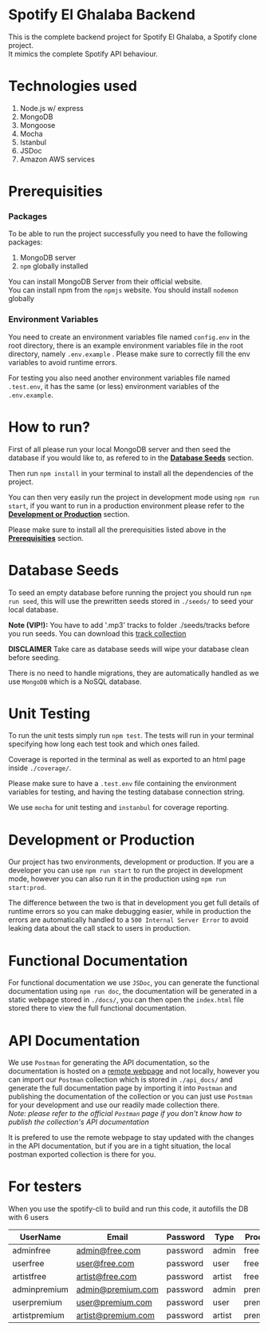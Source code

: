 # Spotify El Ghalaba Backend

This is the complete backend project for Spotify El Ghalaba, a Spotify clone project.\
It mimics the complete Spotify API behaviour.

# Technologies used

1. Node.js w/ express
2. MongoDB
3. Mongoose
4. Mocha
5. Istanbul
6. JSDoc
7. Amazon AWS services

# Prerequisities

### Packages

To be able to run the project successfully you need to have the following packages:

1. MongoDB server
2. `npm` globally installed

You can install MongoDB Server from their official website.\
You can install npm from the `npmjs` website.
You should install `nodemon` globally

### Environment Variables

You need to create an environment variables file named `config.env` in the root directory, there is an example environment variables file in the root directory, namely `.env.example` . Please make sure to correctly fill the env variables to avoid runtime errors.

For testing you also need another environment variables file named `.test.env`, it has the same (or less) environment variables of the `.env.example`.

# How to run?

First of all please run your local MongoDB server and then seed the database if you would like to, as refered to in the [**Database Seeds**](#database-seeds) section.

Then run `npm install` in your terminal to install all the dependencies of the project.

You can then very easily run the project in development mode using `npm run start`, if you want to run in a production environment please refer to the [**Development or Production**](#Development-or-Production) section.

Please make sure to install all the prerequisities listed above in the [**Prerequisities**](#prerequisities) section.

# Database Seeds

To seed an empty database before running the project you should run `npm run seed`, this will use the prewritten seeds stored in `./seeds/` to seed your local database.<br/>

<b>Note (VIP!):</b> You have to add '.mp3' tracks to folder ./seeds/tracks before you run seeds. You can download this <a href ="https://drive.google.com/drive/folders/1bcyXMqYylsEWA89Z74ctR3ZZh-GbK_nN?usp=sharing">track collection</a>

**DISCLAIMER** Take care as database seeds will wipe your database clean before seeding.

There is no need to handle migrations, they are automatically handled as we use `MongoDB` which is a NoSQL database.

# Unit Testing

To run the unit tests simply run `npm test`. The tests will run in your terminal specifying how long each test took and which ones failed.

Coverage is reported in the terminal as well as exported to an html page inside `./coverage/`.

Please make sure to have a `.test.env` file containing the environment variables for testing, and having the testing database connection string.

We use `mocha` for unit testing and `instanbul` for coverage reporting.

# Development or Production

Our project has two environments, development or production.
If you are a developer you can use `npm run start` to run the project in development mode, however you can also run it in the production using `npm run start:prod`.

The difference between the two is that in development you get full details of runtime errors so you can make debugging easier, while in production the errors are automatically handled to a `500 Internal Server Error` to avoid leaking data about the call stack to users in production.

# Functional Documentation

For functional documentation we use `JSDoc`, you can generate the functional documentation using `npm run doc`, the documentation will be generated in a static webpage stored in `./docs/`, you can then open the `index.html` file stored there to view the full functional documentation.

# API Documentation

We use `Postman` for generating the API documentation, so the documentation is hosted on a [remote webpage](https://documenter.getpostman.com/view/10979846/SzYdRvf2?version=latest) and not locally, however you can import our `Postman` collection which is stored in `./api_docs/` and generate the full documentation page by importing it into `Postman` and publishing the documentation of the collection or you can just use `Postman` for your development and use our readily made collection there.\
_Note: please refer to the official `Postman` page if you don't know how to publish the collection's API documentation_

It is prefered to use the remote webpage to stay updated with the changes in the API documentation, but if you are in a tight situation, the local postman exported collection is there for you.

# For testers

When you use the spotify-cli to build and run this code, it autofills the DB with 6 users

| UserName      | Email              | Password | Type   | Product |
| ------------- | ------------------ | -------- | ------ | ------- |
| adminfree     | admin@free.com     | password | admin  | free    |
| userfree      | user@free.com      | password | user   | free    |
| artistfree    | artist@free.com    | password | artist | free    |
| adminpremium  | admin@premium.com  | password | admin  | premium |
| userpremium   | user@premium.com   | password | user   | premium |
| artistpremium | artist@premium.com | password | artist | premium |
